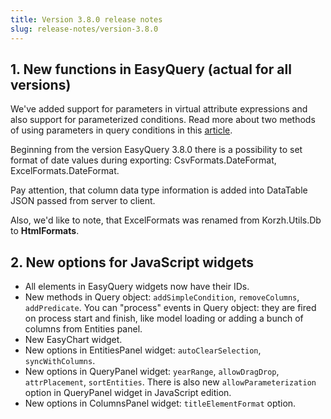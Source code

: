 ```yaml
---
title: Version 3.8.0 release notes
slug: release-notes/version-3.8.0
---
```



## 1. New functions in EasyQuery (actual for all versions)

We've added support for parameters in virtual attribute expressions and also support for parameterized conditions. Read more about two methods of using parameters in query conditions in this [article](/how-to/parameters-in-query-conditions).

Beginning from the version EasyQuery 3.8.0 there is a possibility to set format of date values during exporting: CsvFormats.DateFormat, ExcelFormats.DateFormat.

Pay attention, that column data type information is added into DataTable JSON passed from server to client.

Also, we'd like to note, that ExcelFormats was renamed from Korzh.Utils.Db to **HtmlFormats**.

## 2. New options for JavaScript widgets

* All elements in EasyQuery widgets now have their IDs.
* New methods in Query object: `addSimpleCondition`, `removeColumns`, `addPredicate`. You can "process" events in Query object: they are fired on process start and finish, like model loading or adding a bunch of columns from Entities panel.
* New EasyChart widget.
* New options in EntitiesPanel widget: `autoClearSelection`, `syncWithColumns`.
* New options in QueryPanel widget: `yearRange`, `allowDragDrop`, `attrPlacement`, `sortEntities`. There is also new `allowParameterization` option in QueryPanel widget in JavaScript edition.
* New options in ColumnsPanel widget: `titleElementFormat` option.